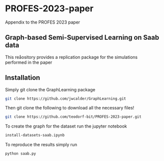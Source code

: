 # PROFES-2023-paper
Appendix to the PROFES 2023 paper
## Graph-based Semi-Supervised Learning on Saab data

This reåository provides a replication package for the simulations performed in the paper

## Installation 

Simply git clone the GraphLearning package

```sh
git clone https://github.com/jwcalder/GraphLearning.git
```

Then git clone the following to download all the necessary files!

```sh
git clone https://github.com/teodorf-bit/PROFES-2023-paper.git
```
To create the graph for the dataset run the jupyter notebook

```sh
install-datasets-saab.ipynb
```

To reproduce the results simply run

```sh
python saab.py
```
